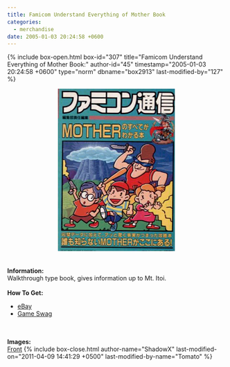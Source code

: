 ```yaml
---
title: Famicom Understand Everything of Mother Book
categories:
  - merchandise
date: 2005-01-03 20:24:58 +0600
---
```

{% include box-open.html box-id="307" title="Famicom Understand Everything of Mother Book:" author-id="45" timestamp="2005-01-03 20:24:58 +0600" type="norm" dbname="box2913" last-modified-by="127" %}
	<center>
	<img src="/merchandise/images/fuemb_title.jpg" border="0" alt="Famicom Understand Everything of Mother Book" />
	</center>
	<br /><br />
	<b>Information:</b>
	<br />
	Walkthrough type book, gives information up to Mt. Itoi.
	<br /><br />
	<b>How To Get:</b>
	<br />
	<ul>
	<li><a href="http://www.ebay.com">eBay</a></li>
        <li><a href="http://gameswag.com/view/everything-in-mother-made-clear-book/">Game Swag</a></li>
	</ul>
	<br /><br />
	<b>Images:</b>
	<br />
	<a href="/merchandise/images/fuemb1.jpg">Front</a>
{% include box-close.html author-name="ShadowX" last-modified-on="2011-04-09 14:41:29 +0500" last-modified-by-name="Tomato" %}
